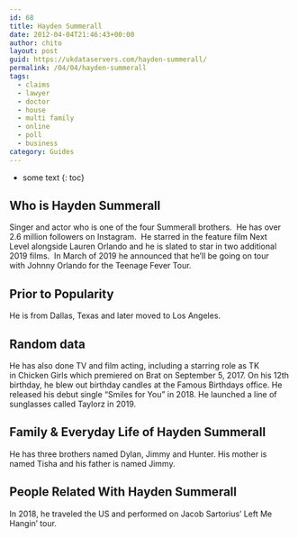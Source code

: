 ```yaml
---
id: 68
title: Hayden Summerall
date: 2012-04-04T21:46:43+00:00
author: chito
layout: post
guid: https://ukdataservers.com/hayden-summerall/
permalink: /04/04/hayden-summerall
tags:
  - claims
  - lawyer
  - doctor
  - house
  - multi family
  - online
  - poll
  - business
category: Guides
---
```


* some text
{: toc}


## Who is  Hayden Summerall
                  
                  
                  
Singer and actor who is one of the four Summerall brothers.  He has over 2.6 million followers on Instagram.  He starred in the feature film Next Level alongside Lauren Orlando and he is slated to star in two additional 2019 films.  In March of 2019 he announced that he&#8217;ll be going on tour with Johnny Orlando for the Teenage Fever Tour. 
                  
                
                
                
## Prior to Popularity 
                  
                  
                  
He is from Dallas, Texas and later moved to Los Angeles. 
                  
                
                
                
## Random data 
                  
                  
                  
He has also done TV and film acting, including a starring role as TK in Chicken Girls which premiered on Brat on September 5, 2017. On his 12th birthday, he blew out birthday candles at the Famous Birthdays office. He released his debut single &#8220;Smiles for You&#8221; in 2018. He launched a line of sunglasses called Taylorz in 2019. 
                  
                
                
                
## Family & Everyday Life of Hayden Summerall
                  
                  
                  
He has three brothers named Dylan, Jimmy and Hunter. His mother is named Tisha and his father is named Jimmy. 
                  
                
                
                
## People Related With  Hayden Summerall
                  
                  
                  
In 2018, he traveled the US and performed on Jacob Sartorius&#8217; Left Me Hangin&#8217; tour.
                  
                
              
            
          
          
          
    
    
  

